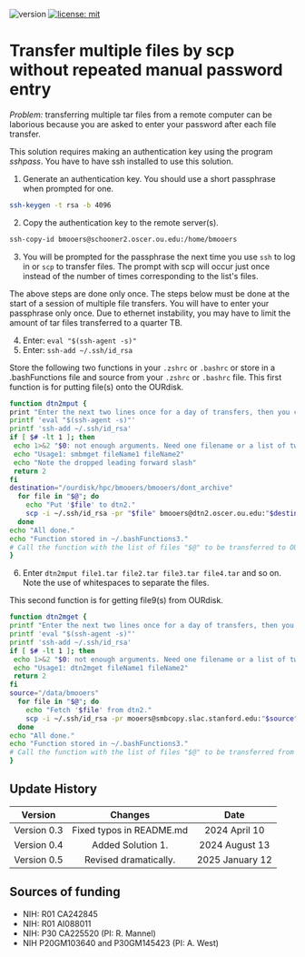 ![version](https://img.shields.io/static/v1?label=multipleFileTranser&message=0.5&color=brightcolor)
[![license: mit](https://img.shields.io/badge/license-mit-blue.svg)](https://opensource.org/licenses/mit)

# Transfer multiple files by scp without repeated manual password entry

*Problem:* transferring multiple tar files from a remote computer can be laborious because you are asked to enter your password after each file transfer. 

This solution requires making an authentication key using the program *sshpass*. You have to have ssh installed to use this solution.

1. Generate an authentication key. You should use a short passphrase when prompted for one.
```bash
ssh-keygen -t rsa -b 4096
```
2. Copy the authentication key to the remote server(s).
```bash
ssh-copy-id bmooers@schooner2.oscer.ou.edu:/home/bmooers
```
3. You will be prompted for the passphrase the next time you use `ssh` to log in or `scp` to transfer files. The prompt with scp will occur just once instead of the number of times corresponding to the list's files.


The above steps are done only once. 
The steps below must be done at the start of a session of multiple file transfers. 
You will have to enter your passphrase only once. 
Due to ethernet instability, you may have to limit the amount of tar files transferred to a quarter TB.

4. Enter: `eval "$(ssh-agent -s)"`
5. Enter: `ssh-add ~/.ssh/id_rsa`


Store the following two functions in your `.zshrc` or `.bashrc` or store in a .bashFunctions file and source from your `.zshrc` or `.bashrc` file.
This first function is for putting file(s) onto the OURdisk.

```bash
function dtn2mput {
print "Enter the next two lines once for a day of transfers, then you can run this script multiple times with different batches of files."
printf 'eval "$(ssh-agent -s)"'
printf 'ssh-add ~/.ssh/id_rsa'
if [ $# -lt 1 ]; then
 echo 1>&2 "$0: not enough arguments. Need one filename or a list of two or more separated by whitespaces."
 echo "Usage1: smbmget fileName1 fileName2"
 echo "Note the dropped leading forward slash"
 return 2
fi
destination="/ourdisk/hpc/bmooers/bmooers/dont_archive"
  for file in "$@"; do
    echo "Put '$file' to dtn2."
    scp -i ~/.ssh/id_rsa -pr "$file" bmooers@dtn2.oscer.ou.edu:"$destination"/.
  done
echo "All done."  
echo "Function stored in ~/.bashFunctions3."
# Call the function with the list of files "$@" to be transferred to OURdisk computer.  
}
```

6. Enter `dtn2mput file1.tar file2.tar file3.tar file4.tar` and so on. Note the use of whitespaces to separate the files.

This second function is for getting file9(s) from OURdisk.

```bash
function dtn2mget {
printf "Enter the next two lines once for a day of transfers, then you can run this script mutliple times with different batches of files."
printf 'eval "$(ssh-agent -s)"'
printf 'ssh-add ~/.ssh/id_rsa'
if [ $# -lt 1 ]; then
 echo 1>&2 "$0: not enough arguments. Need one filename or a list of two or more separated by whitespaces."
 echo "Usage1: dtn2mget fileName1 fileName2"
 return 2
fi
source="/data/bmooers"
  for file in "$@"; do
    echo "Fetch '$file' from dtn2."
    scp -i ~/.ssh/id_rsa -pr mooers@smbcopy.slac.stanford.edu:"$source"/"$file" .
  done
echo "All done."  
echo "Function stored in ~/.bashFunctions3."
# Call the function with the list of files "$@" to be transferred from OURdisk computer.  
}
```




## Update History

|Version      | Changes                                         | Date            |
|:-----------:|:-----------------------------------------------:|:---------------:|
| Version 0.3 |  Fixed typos in README.md                       | 2024 April 10   |
| Version 0.4 |  Added Solution 1.                              | 2024 August 13  |
| Version 0.5 |  Revised dramatically.                          | 2025 January 12 |

## Sources of funding

- NIH: R01 CA242845
- NIH: R01 AI088011
- NIH: P30 CA225520 (PI: R. Mannel)
- NIH P20GM103640 and P30GM145423 (PI: A. West)


  

